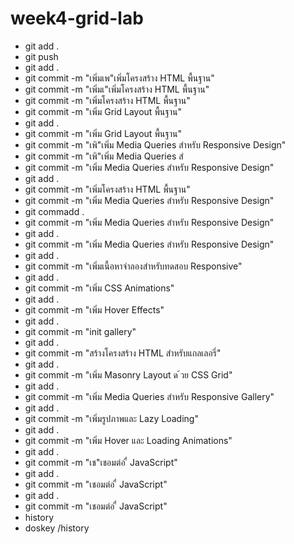 # week4-grid-lab
- git add .
- git push
- git add .
- git commit -m "เพิ่มเพ"เพิ่มโครงสร้าง HTML พื้นฐาน"
- git commit -m "เพิ่มเ"เพิ่มโครงสร้าง HTML พื้นฐาน"
- git commit -m "เพิ่มโครงสร้าง HTML พื้นฐาน"
- git commit -m "เพิ่ม Grid Layout พื้นฐาน"
- git add .
- git commit -m "เพิ่ม Grid Layout พื้นฐาน"
- git commit -m "เพิ"เพิ่ม Media Queries สําหรับ Responsive Design"
- git commit -m "เพิ"เพิ่ม Media Queries สํ
- git commit -m "เพิ่ม Media Queries สําหรับ Responsive Design"
- git add .
- git commit -m "เพิ่มโครงสร้าง HTML พื้นฐาน"
- git commit -m "เพิ่ม Media Queries สําหรับ Responsive Design"
- git commadd .
- git commit -m "เพิ่ม Media Queries สําหรับ Responsive Design"
- git add .
- git commit -m "เพิ่ม Media Queries สําหรับ Responsive Design"
- git add .
- git commit -m "เพิ่มเนื้อหาจําลองสําหรับทดสอบ Responsive"
- git add .
- git commit -m "เพิ่ม CSS Animations"
- git add .
- git commit -m "เพิ่ม Hover Effects"
- git add .
- git commit -m "init gallery"
- git add .
- git commit -m "สร้างโครงสร้าง HTML สําหรับแกลเลอรี่"
- git add .
- git commit -m "เพิ่ม Masonry Layout ด ้วย CSS Grid"
- git add .
- git commit -m "เพิ่ม Media Queries สําหรับ Responsive Gallery"
- git add .
- git commit -m "เพิ่มรูปภาพและ Lazy Loading"
- git add .
- git commit -m "เพิ่ม Hover และ Loading Animations"
- git add .
- git commit -m "เช"เชอมต่อ ื่ JavaScript"
- git add .
- git commit -m "เชอมต่อ ื่ JavaScript"
- git add .
- git commit -m "เชอมต่อ ื่ JavaScript"
- history
- doskey /history
